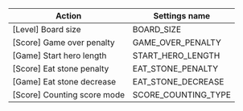 | Action | Settings name |
|--------|---------------|
| [Level] Board size | BOARD_SIZE |
| [Score] Game over penalty | GAME_OVER_PENALTY |
| [Game] Start hero length | START_HERO_LENGTH |
| [Score] Eat stone penalty | EAT_STONE_PENALTY |
| [Game] Eat stone decrease | EAT_STONE_DECREASE |
| [Score] Counting score mode | SCORE_COUNTING_TYPE |
